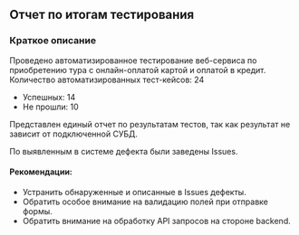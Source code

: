 Отчет по итогам тестирования
---
### Краткое описание
Проведено автоматизированное тестирование веб-сервиса по приобретению тура
с онлайн-оплатой картой и оплатой в кредит.
Количество автоматизированных тест-кейсов: 24


- Успешных: 14
- Не прошли: 10
  
Представлен единый отчет по результатам тестов, так как результат не зависит от подключенной СУБД.

По выявленным в системе дефекта были заведены Issues.
#### Рекомендации:
- Устранить обнаруженные и описанные в Issues дефекты.
- Обратить особое внимание на валидацию полей при отправке формы.
- Обратить внимание на обработку API запросов на стороне backend.